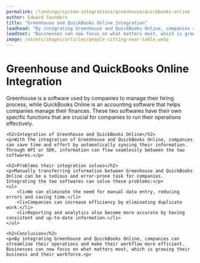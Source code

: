 ```yaml
---
permalink: /landings/system-integrations/greenhouse/quickbooks-online
author: Edward Saunders
title: "Greenhouse and QuickBooks Online Integration"
leadhead: "By integrating Greenhouse and QuickBooks Online, companies can streamline their operations and make their workflow more efficient"
leadtext: "Businesses can now focus on what matters most, which is growing their business and their workforce."
image: /assets/images/articles/people-sitting-near-table.webp
---
```

<div class="arttext">	<h1>Greenhouse and QuickBooks Online Integration</h1>
	<p>Greenhouse is a software used by companies to manage their hiring process, while QuickBooks Online is an accounting software that helps companies manage their finances. These two softwares have their own specific functions that are crucial for companies to run their operations effectively.</p>
	
	<h2>Integration of Greenhouse and QuickBooks Online</h2>
	<p>With the integration of Greenhouse and QuickBooks Online, companies can save time and effort by automatically syncing their information. Through API or SDK, information can flow seamlessly between the two softwares.</p>

	<h2>Problems their integration solves</h2>
	<p>Manually transferring information between Greenhouse and QuickBooks Online can be a tedious and error-prone task for companies. Integrating the two softwares can solve these problems:</p>
	<ul>
		<li>We can eliminate the need for manual data entry, reducing errors and saving time.</li>
		<li>Companies can increase efficiency by eliminating duplicate work.</li>
		<li>Reporting and analytics also become more accurate by having consistent and up-to-date information.</li>
	</ul>

	<h2>Conclusion</h2>
	<p>By integrating Greenhouse and QuickBooks Online, companies can streamline their operations and make their workflow more efficient. Businesses can now focus on what matters most, which is growing their business and their workforce.<p>
</div>
